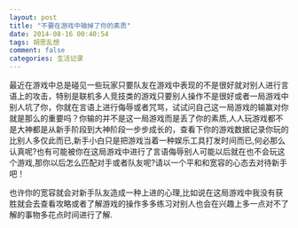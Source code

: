 ```yaml
---
layout: post
title: "不要在游戏中输掉了你的素质"
date: 2014-08-16 00:40:54
tags: 胡思乱想
comment: false
categories: 生活记录
---
```


最近在游戏中总是碰见一些玩家只要队友在游戏中表现的不是很好就对别人进行言语上的攻击，特别是联机多人竞技类的游戏只要别人操作不是很好或者一局游戏中别人坑了你，你就在言语上进行侮辱或者咒骂，试试问自己这一局游戏的输赢对你就是那么的重要吗？你输的并不是这一局游戏而是丢了你的素质,人人玩游戏都不是大神都是从新手阶段到大神阶段一步步成长的，查看下你的游戏数据记录你玩的比别人多仅此而已,新手小白只是把游戏当着一种娱乐工具打发时间而已,何必那么认真呢?也有可能被你在这局游戏中进行了言语侮辱别人可能以后就在也不会玩这个游戏,那你以后怎么匹配对手或者队友呢?请以一个平和和宽容的心态去对待新手吧！

也许你的宽容就会对新手队友造成一种上进的心理,比如说在这局游戏中我没有获胜就会去查看攻略或者了解游戏的操作多多练习对别人也会在兴趣上多一点对不了解的事物多花点时间进行了解.
